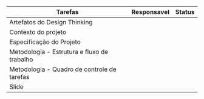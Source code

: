 

|Tarefas |Responsavel |Status |
|--------|------------|-------|
|Artefatos do Design Thinking|
|Contexto do projeto|
|Especificação do Projeto|
|Metodologia - Estrutura e fluxo de trabalho|
|Metodologia - Quadro de controle de tarefas|
|Slide|
